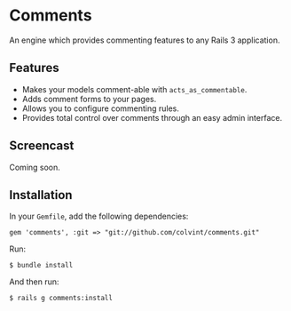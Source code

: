 # Comments

An engine which provides commenting features to any Rails 3 application.

## <a name="features"></a>Features

* Makes your models comment-able with `acts_as_commentable`.
* Adds comment forms to your pages.
* Allows you to configure commenting rules.
* Provides total control over comments through an easy admin interface.

## <a name="demo"></a>Screencast

Coming soon.

## <a name="installation"></a>Installation
In your `Gemfile`, add the following dependencies:

    gem 'comments', :git => "git://github.com/colvint/comments.git"

Run:

    $ bundle install

And then run:

    $ rails g comments:install
